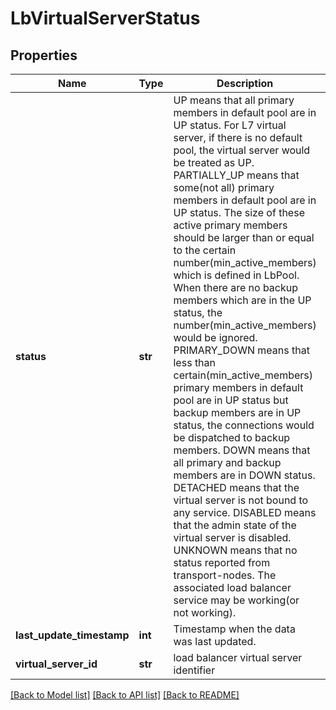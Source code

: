 # LbVirtualServerStatus

## Properties
Name | Type | Description | Notes
------------ | ------------- | ------------- | -------------
**status** | **str** | UP means that all primary members in default pool are in UP status. For L7 virtual server, if there is no default pool, the virtual server would be treated as UP. PARTIALLY_UP means that some(not all) primary members in default pool are in UP status. The size of these active primary members should be larger than or equal to the certain number(min_active_members) which is defined in LbPool. When there are no backup members which are in the UP status, the number(min_active_members) would be ignored. PRIMARY_DOWN means that less than certain(min_active_members) primary members in default pool are in UP status but backup members are in UP status, the connections would be dispatched to backup members. DOWN means that all primary and backup members are in DOWN status. DETACHED means that the virtual server is not bound to any service. DISABLED means that the admin state of the virtual server is disabled. UNKNOWN means that no status reported from transport-nodes. The associated load balancer service may be working(or not working).  | [optional] 
**last_update_timestamp** | **int** | Timestamp when the data was last updated. | [optional] 
**virtual_server_id** | **str** | load balancer virtual server identifier | 

[[Back to Model list]](../README.md#documentation-for-models) [[Back to API list]](../README.md#documentation-for-api-endpoints) [[Back to README]](../README.md)

